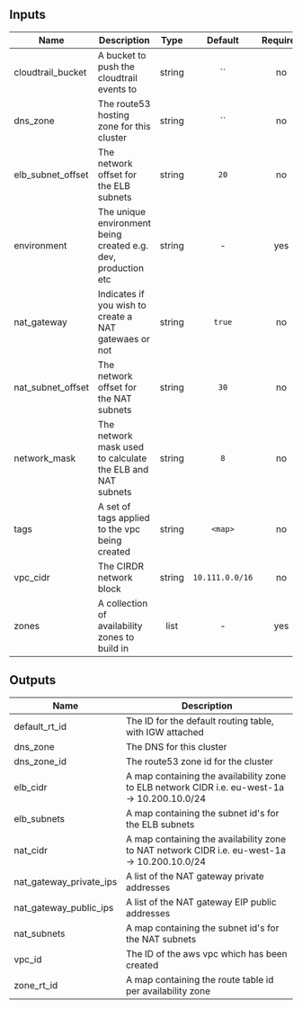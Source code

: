 
## Inputs

| Name | Description | Type | Default | Required |
|------|-------------|:----:|:-----:|:-----:|
| cloudtrail_bucket | A bucket to push the cloudtrail events to | string | `` | no |
| dns_zone | The route53 hosting zone for this cluster | string | `` | no |
| elb_subnet_offset | The network offset for the ELB subnets | string | `20` | no |
| environment | The unique environment being created e.g. dev, production etc | string | - | yes |
| nat_gateway | Indicates if you wish to create a NAT gatewaes or not | string | `true` | no |
| nat_subnet_offset | The network offset for the NAT subnets | string | `30` | no |
| network_mask | The network mask used to calculate the ELB and NAT subnets | string | `8` | no |
| tags | A set of tags applied to the vpc being created | string | `<map>` | no |
| vpc_cidr | The CIRDR network block | string | `10.111.0.0/16` | no |
| zones | A collection of availability zones to build in | list | - | yes |

## Outputs

| Name | Description |
|------|-------------|
| default_rt_id | The ID for the default routing table, with IGW attached |
| dns_zone | The DNS for this cluster |
| dns_zone_id | The route53 zone id for the cluster |
| elb_cidr | A map containing the availability zone to ELB network CIDR i.e. eu-west-1a -> 10.200.10.0/24 |
| elb_subnets | A map containing the subnet id's for the ELB subnets |
| nat_cidr | A map containing the availability zone to NAT network CIDR i.e. eu-west-1a -> 10.200.10.0/24 |
| nat_gateway_private_ips | A list of the NAT gateway private addresses |
| nat_gateway_public_ips | A list of the NAT gateway EIP public addresses |
| nat_subnets | A map containing the subnet id's for the NAT subnets |
| vpc_id | The ID of the aws vpc which has been created |
| zone_rt_id | A map containing the route table id per availability zone |

